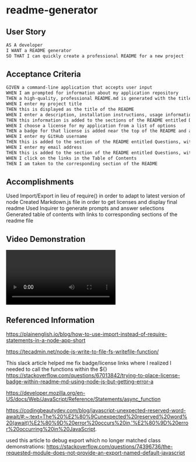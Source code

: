 # readme-generator

## User Story

```md
AS A developer
I WANT a README generator
SO THAT I can quickly create a professional README for a new project
```

## Acceptance Criteria

```md
GIVEN a command-line application that accepts user input
WHEN I am prompted for information about my application repository
THEN a high-quality, professional README.md is generated with the title of my project and sections entitled Description, Table of Contents, Installation, Usage, License, Contributing, Tests, and Questions
WHEN I enter my project title
THEN this is displayed as the title of the README
WHEN I enter a description, installation instructions, usage information, contribution guidelines, and test instructions
THEN this information is added to the sections of the README entitled Description, Installation, Usage, Contributing, and Tests
WHEN I choose a license for my application from a list of options
THEN a badge for that license is added near the top of the README and a notice is added to the section of the README entitled License that explains which license the application is covered under
WHEN I enter my GitHub username
THEN this is added to the section of the README entitled Questions, with a link to my GitHub profile
WHEN I enter my email address
THEN this is added to the section of the README entitled Questions, with instructions on how to reach me with additional questions
WHEN I click on the links in the Table of Contents
THEN I am taken to the corresponding section of the README
```

## Accomplishments
Used Import/Export in lieu of require() in order to adapt to latest version of node
Created Markdown.js file in order to get licenses and display final readme
Used Inquirer to generate prompts and answer selections
Generated table of contents with links to corresponding sections of the readme file

## Video Demonstration
![End to End](./artifacts/ReadmeGeneratorDemo.webm.mov)

## Referenced Information
https://plainenglish.io/blog/how-to-use-import-instead-of-require-statements-in-a-node-app-short

https://tecadmin.net/node-js-write-to-file-fs-writefile-function/

This slack article helped me fix badge/license links where I realized I needed to call the functions within the ${}
https://stackoverflow.com/questions/67013842/trying-to-place-license-badge-within-readme-md-using-node-js-but-getting-error-a

https://developer.mozilla.org/en-US/docs/Web/JavaScript/Reference/Statements/async_function

https://codingbeautydev.com/blog/javascript-unexpected-reserved-word-await/#:~:text=The%20%E2%80%9Cunexpected%20reserved%20word%20(await)%E2%80%9D%20error%20occurs%20in,'%E2%80%9D%20error%20occurring%20in%20JavaScript.

used this article to debug export which no longer matched class demonstrations:
https://stackoverflow.com/questions/74396736/the-requested-module-does-not-provide-an-export-named-default-javascript